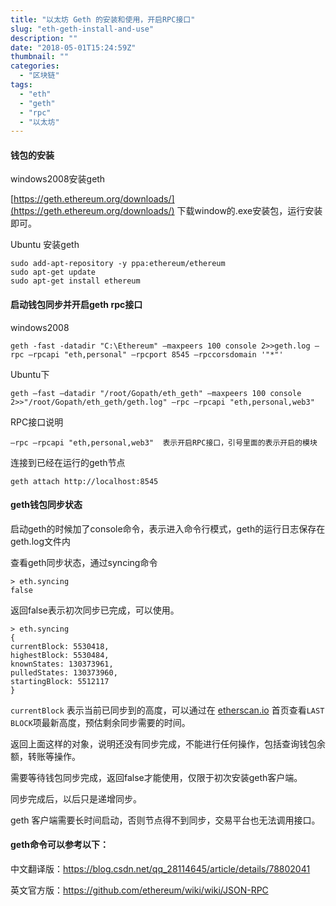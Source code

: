 ```yaml
---
title: "以太坊 Geth 的安装和使用，开启RPC接口"
slug: "eth-geth-install-and-use"
description: ""
date: "2018-05-01T15:24:59Z"
thumbnail: ""
categories:
  - "区块链"
tags:
  - "eth"
  - "geth"
  - "rpc"
  - "以太坊"
---
```

#### 钱包的安装

windows2008安装geth

[https://geth.ethereum.org/downloads/](https://geth.ethereum.org/downloads/) 下载window的.exe安装包，运行安装即可。

Ubuntu 安装geth

	sudo add-apt-repository -y ppa:ethereum/ethereum
	sudo apt-get update
	sudo apt-get install ethereum


#### 启动钱包同步并开启geth rpc接口

windows2008

	geth -fast -datadir "C:\Ethereum" –maxpeers 100 console 2>>geth.log –rpc –rpcapi "eth,personal" –rpcport 8545 –rpccorsdomain '"*"'

Ubuntu下

	geth –fast –datadir "/root/Gopath/eth_geth" –maxpeers 100 console 2>>"/root/Gopath/eth_geth/geth.log" –rpc –rpcapi "eth,personal,web3"

RPC接口说明

	–rpc –rpcapi "eth,personal,web3"  表示开启RPC接口，引号里面的表示开启的模块

连接到已经在运行的geth节点

	geth attach http://localhost:8545
 

#### geth钱包同步状态

启动geth的时候加了console命令，表示进入命令行模式，geth的运行日志保存在geth.log文件内

查看geth同步状态，通过syncing命令

	> eth.syncing
	false

返回false表示初次同步已完成，可以使用。

	> eth.syncing
	{
	currentBlock: 5530418,
	highestBlock: 5530484,
	knownStates: 130373961,
	pulledStates: 130373960,
	startingBlock: 5512117
	}

``currentBlock`` 表示当前已同步到的高度，可以通过在 [etherscan.io](https://etherscan.io/) 首页查看``LAST BLOCK``项最新高度，预估剩余同步需要的时间。

返回上面这样的对象，说明还没有同步完成，不能进行任何操作，包括查询钱包余额，转账等操作。

需要等待钱包同步完成，返回false才能使用，仅限于初次安装geth客户端。

同步完成后，以后只是递增同步。

geth 客户端需要长时间启动，否则节点得不到同步，交易平台也无法调用接口。


#### geth命令可以参考以下：

中文翻译版：https://blog.csdn.net/qq_28114645/article/details/78802041

英文官方版：https://github.com/ethereum/wiki/wiki/JSON-RPC


